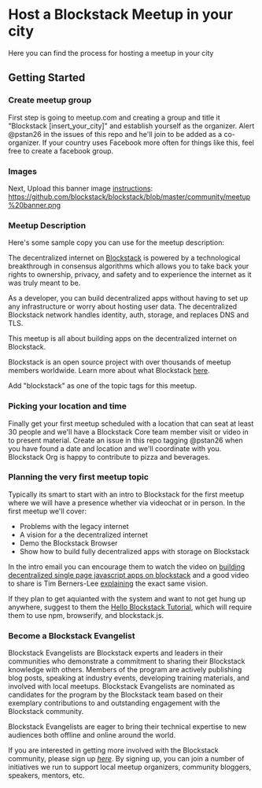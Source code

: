 # Host a Blockstack Meetup in your city

Here you can find the process for hosting a meetup in your city

## Getting Started

### Create meetup group 
First step is going to meetup.com and creating a group and title it "Blockstack [insert_your_city]" and establish yourself as the organizer. Alert @pstan26 in the issues of this repo and he'll join to be added as a co-organizer. If your country uses Facebook more often for things like this, feel free to create a facebook group.

### Images
Next, Upload this banner image [instructions](https://www.meetup.com/help/article/604334/): https://github.com/blockstack/blockstack/blob/master/community/meetup%20banner.png


### Meetup Description
Here's some sample copy you can use for the meetup description:

The decentralized internet on [Blockstack](https://blockstack.org/) is powered by a technological breakthrough in consensus algorithms which allows you to take back your rights to ownership, privacy, and safety and to experience the internet as it was truly meant to be.

As a developer, you can build decentralized apps without having to set up any infrastructure or worry about hosting user data. The decentralized Blockstack network handles identity, auth, storage, and replaces DNS and TLS.

This meetup is all about building apps on the decentralized internet on Blockstack.

Blockstack is an open source project with over thousands of meetup members worldwide. Learn more about what Blockstack [here](https://blockstack.org/intro).

Add "blockstack" as one of the topic tags for this meetup.

### Picking your location and time
Finally get your first meetup scheduled with a location that can seat at least 30 people and we'll have a Blockstack Core team member visit or video in to present material. Create an issue in this repo tagging @pstan26 when you have found a date and location and we'll coordinate with you. Blockstack Org is happy to contribute to pizza and beverages.


### Planning the very first meetup topic
Typically its smart to start with an intro to Blockstack for the first meetup where we will have a presence whether via videochat or in person. In the first meetup we'll cover:

- Problems with the legacy internet
- A vision for a the decentralized internet
- Demo the Blockstack Browser
- Show how to build fully decentralized apps with storage on Blockstack

In the intro email you can encourage them to watch the video on [building decentralized single page javascript apps on blockstack](https://pusher.com/sessions/meetup/js-monthly-london/decentralizing-the-internet-with-serverless-single-page-javascript-apps) and a good video to share is Tim Berners-Lee [explaining](https://charlierose.com/videos/29038) the exact same vision.

If they plan to get aquianted with the system and want to not get hung up anywhere, suggest to them the [Hello Blockstack Tutorial](https://blockstack.org/tutorials/hello-blockstack), which will require them to use npm, browserify, and blockstack.js.

### Become a Blockstack Evangelist

Blockstack Evangelists are Blockstack experts and leaders in their communities who demonstrate a commitment to sharing their Blockstack knowledge with others. Members of the program are actively publishing blog posts, speaking at industry events, developing training materials, and involved with local meetups. Blockstack Evangelists are nominated as candidates for the program by the Blockstack team based on their exemplary contributions to and outstanding engagement with the Blockstack community. 

Blockstack Evangelists are eager to bring their technical expertise to new audiences both offline and online around the world.

If you are interested in getting more involved with the Blockstack community, please sign up [*here*](https://goo.gl/forms/EabjpOSkyxZYcgNP2). By signing up, you can join a number of initiatives we run to support local meetup organizers, community bloggers, speakers, mentors, etc.


